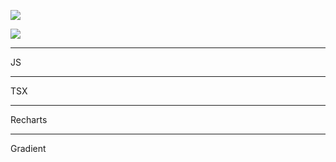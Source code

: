 ![](https://prnt.sc/10n3apb)


![](https://img.shields.io/badge/Готовность-100%25-green)
____
JS
____
TSX
____
Recharts
____
Gradient
